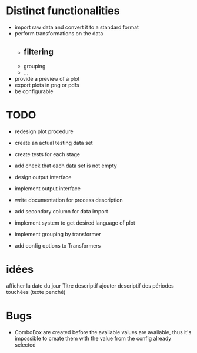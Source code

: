 # Distinct functionalities
- import raw data and convert it to a standard format
- perform transformations on the data
    - filtering
        - 
    - grouping
    - ...
- provide a preview of a plot
- export plots in png or pdfs
- be configurable

# TODO
- redesign plot procedure
- create an actual testing data set
- create tests for each stage
- add check that each data set is not empty
- design output interface
- implement output interface
- write documentation for process description
- add secondary column for data import
- implement system to get desired language of plot
- implement grouping by transformer

- add config options to Transformers

# idées
afficher la date du jour
Titre descriptif
ajouter descriptif des périodes touchées (texte penché)


# Bugs
- ComboBox are created before the available values are available, thus it's impossible to create them with the value from the config already selected